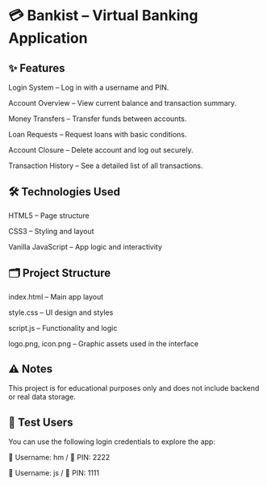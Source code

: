 # 💳 Bankist – Virtual Banking Application

## ✨ Features
Login System – Log in with a username and PIN.

Account Overview – View current balance and transaction summary.

Money Transfers – Transfer funds between accounts.

Loan Requests – Request loans with basic conditions.

Account Closure – Delete account and log out securely.

Transaction History – See a detailed list of all transactions.

## 🛠️ Technologies Used
HTML5 – Page structure

CSS3 – Styling and layout

Vanilla JavaScript – App logic and interactivity

## 🗂️ Project Structure
index.html – Main app layout

style.css – UI design and styles

script.js – Functionality and logic

logo.png, icon.png – Graphic assets used in the interface

## ⚠️ Notes
This project is for educational purposes only and does not include backend or real data storage.

## 👥 Test Users
You can use the following login credentials to explore the app:

👤 Username: hm  /  🔐 PIN: 2222  

👤 Username: js  /  🔐 PIN: 1111


